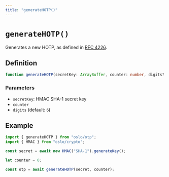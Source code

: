 ```yaml
---
title: "generateHOTP()"
---
```


# `generateHOTP()`

Generates a new HOTP, as defined in [RFC 4226](https://www.ietf.org/rfc/rfc4226.txt).

## Definition

```ts
function generateHOTP(secretKey: ArrayBuffer, counter: number, digits?: number): Promise<string>;
```

### Parameters

- `secretKey`: HMAC SHA-1 secret key
- `counter`
- `digits` (default: `6`)

## Example

```ts
import { generateHOTP } from "oslo/otp";
import { HMAC } from "oslo/crypto";

const secret = await new HMAC("SHA-1").generateKey();

let counter = 0;

const otp = await generateHOTP(secret, counter);
```
